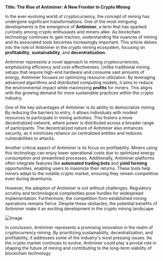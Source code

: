 **Title: The Rise of Antiminer: A New Frontier in Crypto Mining**

In the ever-evolving world of cryptocurrency, the concept of mining has undergone significant transformations. One of the most intriguing developments is the emergence of **Antiminer**, a term that has sparked curiosity among crypto enthusiasts and miners alike. As blockchain technology continues to gain traction, understanding the nuances of mining and its associated tools becomes increasingly important. This article delves into the role of Antiminer in the crypto mining ecosystem, focusing on **profitability**, **sustainability**, and **decentralization**.

Antiminer represents a novel approach to mining cryptocurrencies, emphasizing efficiency and cost-effectiveness. Unlike traditional mining setups that require high-end hardware and consume vast amounts of energy, Antiminer focuses on optimizing resource utilization. By leveraging advanced algorithms and distributed computing models, it aims to reduce the environmental impact while maximizing **profits** for miners. This aligns with the growing demand for more sustainable practices within the crypto industry.

One of the key advantages of Antiminer is its ability to democratize mining. By reducing the barriers to entry, it allows individuals with modest resources to participate in mining activities. This fosters a more decentralized network, where power is distributed across a broader range of participants. The decentralized nature of Antiminer also enhances security, as it minimizes reliance on centralized entities and reduces vulnerabilities to attacks.

Another critical aspect of Antiminer is its focus on profitability. Miners using this technology can enjoy lower operational costs due to optimized energy consumption and streamlined processes. Additionally, Antiminer platforms often integrate features like **automated trading bots** and **yield farming** opportunities, enabling users to maximize their returns. These tools help miners adapt to the volatile crypto market, ensuring they remain competitive even during downturns.

However, the adoption of Antiminer is not without challenges. Regulatory scrutiny and technological complexities pose hurdles for widespread implementation. Furthermore, the competition from established mining operations remains fierce. Despite these obstacles, the potential benefits of Antiminer make it an exciting development in the crypto mining landscape.

![Image](https://github.com/user-attachments/assets/31692037-0104-4703-abd1-696b6a7dd41b)

In conclusion, Antiminer represents a promising innovation in the realm of cryptocurrency mining. By prioritizing sustainability, decentralization, and profitability, it addresses some of the industry's most pressing issues. As the crypto market continues to evolve, Antiminer could play a pivotal role in shaping the future of mining and contributing to the long-term viability of blockchain technology.